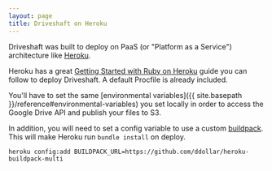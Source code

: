 ```yaml
---
layout: page
title: Driveshaft on Heroku
---
```


Driveshaft was built to deploy on PaaS (or "Platform as a Service") architecture like [Heroku](https://www.heroku.com/).

Heroku has a great [Getting Started with Ruby on Heroku](https://devcenter.heroku.com/articles/getting-started-with-ruby) guide you can follow to deploy Driveshaft. A default Procfile is already included.

You'll have to set the same [environmental variables]({{ site.basepath }}/reference#environmental-variables) you set locally in order to access the Google Drive API and publish your files to S3.

In addition, you will need to set a config variable to use a custom [buildpack](https://devcenter.heroku.com/articles/buildpacks). This will make Heroku run `bundle install` on deploy.

`heroku config:add BUILDPACK_URL=https://github.com/ddollar/heroku-buildpack-multi`
